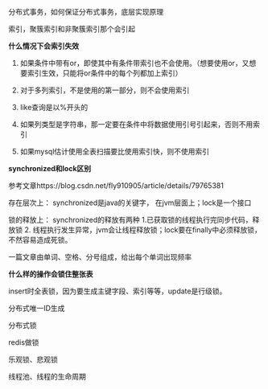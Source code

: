分布式事务，如何保证分布式事务，底层实现原理

索引，聚簇索引和非聚簇索引那个会引起



**什么情况下会索引失效**

1. 如果条件中带有or，即使其中有条件带索引也不会使用。（想要使用or，又想要索引生效，只能将or条件中的每个列都加上索引）

2. 对于多列索引，不是使用的第一部分，则不会使用索引

3. like查询是以%开头的

4. 如果列类型是字符串，那一定要在条件中将数据使用引号引起来，否则不用索引

5. 如果mysql估计使用全表扫描要比使用索引快，则不使用索引



**synchronized和lock区别**

参考文章https://blog.csdn.net/fly910905/article/details/79765381

存在层次上： synchronized是java的关键字，  在jvm层面上；lock是一个接口

锁的释放上： synchronized的释放有两种 1.已获取锁的线程执行完同步代码，释放锁 2. 线程执行发生异常，jvm会让线程释放锁；lock要在finally中必须释放锁，不然容易造成死锁。

 


一篇文章由单词、空格、分号组成，给出每个单词出现频率

**什么样的操作会锁住整张表**

insert时全表锁，因为要生成主键字段、索引等等，update是行级锁。

分布式唯一ID生成

分布式锁

redis做锁

乐观锁、悲观锁

线程池、线程的生命周期

